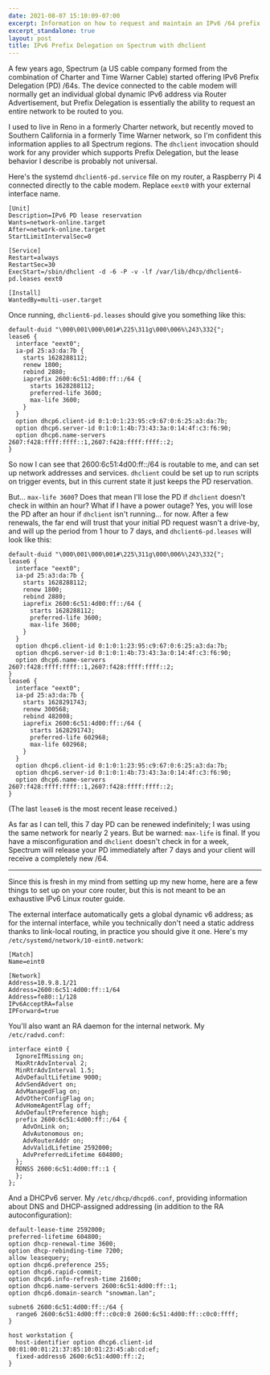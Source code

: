 ```yaml
---
date: 2021-08-07 15:10:09-07:00
excerpt: Information on how to request and maintain an IPv6 /64 prefix on the Spectrum cable network
excerpt_standalone: true
layout: post
title: IPv6 Prefix Delegation on Spectrum with dhclient
---
```

A few years ago, Spectrum (a US cable company formed from the combination of Charter and Time Warner Cable) started offering IPv6 Prefix Delegation (PD) /64s.  The device connected to the cable modem will normally get an individual global dynamic IPv6 address via Router Advertisement, but Prefix Delegation is essentially the ability to request an entire network to be routed to you.

I used to live in Reno in a formerly Charter network, but recently moved to Southern California in a formerly Time Warner network, so I'm confident this information applies to all Spectrum regions.  The `dhclient` invocation should work for any provider which supports Prefix Delegation, but the lease behavior I describe is probably not universal.

Here's the systemd `dhclient6-pd.service` file on my router, a Raspberry Pi 4 connected directly to the cable modem.  Replace `eext0` with your external interface name.
```systemd
[Unit]
Description=IPv6 PD lease reservation
Wants=network-online.target
After=network-online.target
StartLimitIntervalSec=0

[Service]
Restart=always
RestartSec=30
ExecStart=/sbin/dhclient -d -6 -P -v -lf /var/lib/dhcp/dhclient6-pd.leases eext0

[Install]
WantedBy=multi-user.target
```

Once running, `dhclient6-pd.leases` should give you something like this:

```
default-duid "\000\001\000\001#\225\311g\000\006%\243\332{";
lease6 {
  interface "eext0";
  ia-pd 25:a3:da:7b {
    starts 1628288112;
    renew 1800;
    rebind 2880;
    iaprefix 2600:6c51:4d00:ff::/64 {
      starts 1628288112;
      preferred-life 3600;
      max-life 3600;
    }
  }
  option dhcp6.client-id 0:1:0:1:23:95:c9:67:0:6:25:a3:da:7b;
  option dhcp6.server-id 0:1:0:1:4b:73:43:3a:0:14:4f:c3:f6:90;
  option dhcp6.name-servers 2607:f428:ffff:ffff::1,2607:f428:ffff:ffff::2;
}
```

So now I can see that 2600:6c51:4d00:ff::/64 is routable to me, and can set up network addresses and services.  `dhclient` could be set up to run scripts on trigger events, but in this current state it just keeps the PD reservation.

But... `max-life 3600`?  Does that mean I'll lose the PD if `dhclient` doesn't check in within an hour? What if I have a power outage?  Yes, you will lose the PD after an hour if `dhclient` isn't running... for now.  After a few renewals, the far end will trust that your initial PD request wasn't a drive-by, and will up the period from 1 hour to 7 days, and `dhclient6-pd.leases` will look like this:

```
default-duid "\000\001\000\001#\225\311g\000\006%\243\332{";
lease6 {
  interface "eext0";
  ia-pd 25:a3:da:7b {
    starts 1628288112;
    renew 1800;
    rebind 2880;
    iaprefix 2600:6c51:4d00:ff::/64 {
      starts 1628288112;
      preferred-life 3600;
      max-life 3600;
    }
  }
  option dhcp6.client-id 0:1:0:1:23:95:c9:67:0:6:25:a3:da:7b;
  option dhcp6.server-id 0:1:0:1:4b:73:43:3a:0:14:4f:c3:f6:90;
  option dhcp6.name-servers 2607:f428:ffff:ffff::1,2607:f428:ffff:ffff::2;
}
lease6 {
  interface "eext0";
  ia-pd 25:a3:da:7b {
    starts 1628291743;
    renew 300568;
    rebind 482008;
    iaprefix 2600:6c51:4d00:ff::/64 {
      starts 1628291743;
      preferred-life 602968;
      max-life 602968;
    }
  }
  option dhcp6.client-id 0:1:0:1:23:95:c9:67:0:6:25:a3:da:7b;
  option dhcp6.server-id 0:1:0:1:4b:73:43:3a:0:14:4f:c3:f6:90;
  option dhcp6.name-servers 2607:f428:ffff:ffff::1,2607:f428:ffff:ffff::2;
}
```

(The last `lease6` is the most recent lease received.)

As far as I can tell, this 7 day PD can be renewed indefinitely; I was using the same network for nearly 2 years.  But be warned: `max-life` is final.  If you have a misconfiguration and `dhclient` doesn't check in for a week, Spectrum will release your PD immediately after 7 days and your client will receive a completely new /64.

---

Since this is fresh in my mind from setting up my new home, here are a few things to set up on your core router, but this is not meant to be an exhaustive IPv6 Linux router guide.

The external interface automatically gets a global dynamic v6 address; as for the internal interface, while you technically don't need a static address thanks to link-local routing, in practice you should give it one.  Here's my `/etc/systemd/network/10-eint0.network`:

```
[Match]
Name=eint0

[Network]
Address=10.9.8.1/21
Address=2600:6c51:4d00:ff::1/64
Address=fe80::1/128
IPv6AcceptRA=false
IPForward=true
```

You'll also want an RA daemon for the internal network.  My `/etc/radvd.conf`:

```
interface eint0 {
  IgnoreIfMissing on;
  MaxRtrAdvInterval 2;
  MinRtrAdvInterval 1.5;
  AdvDefaultLifetime 9000;
  AdvSendAdvert on;
  AdvManagedFlag on;
  AdvOtherConfigFlag on;
  AdvHomeAgentFlag off;
  AdvDefaultPreference high;
  prefix 2600:6c51:4d00:ff::/64 {
    AdvOnLink on;
    AdvAutonomous on;
    AdvRouterAddr on;
    AdvValidLifetime 2592000;
    AdvPreferredLifetime 604800;
  };
  RDNSS 2600:6c51:4d00:ff::1 {
  };
};
```

And a DHCPv6 server.  My `/etc/dhcp/dhcpd6.conf`, providing information about DNS and DHCP-assigned addressing (in addition to the RA autoconfiguration):

```
default-lease-time 2592000;
preferred-lifetime 604800;
option dhcp-renewal-time 3600;
option dhcp-rebinding-time 7200;
allow leasequery;
option dhcp6.preference 255;
option dhcp6.rapid-commit;
option dhcp6.info-refresh-time 21600;
option dhcp6.name-servers 2600:6c51:4d00:ff::1;
option dhcp6.domain-search "snowman.lan";

subnet6 2600:6c51:4d00:ff::/64 {
  range6 2600:6c51:4d00:ff::c0c0:0 2600:6c51:4d00:ff::c0c0:ffff;
}

host workstation {
  host-identifier option dhcp6.client-id 00:01:00:01:21:37:85:10:01:23:45:ab:cd:ef;
  fixed-address6 2600:6c51:4d00:ff::2;
}
```
